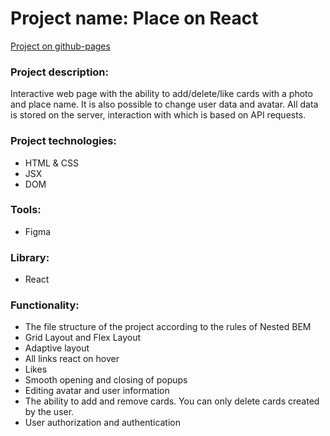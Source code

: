 # Project name: Place on React

[Project on github-pages](https://masharakitskaya.github.io/react-mesto-auth/)

### Project description:
Interactive web page with the ability to add/delete/like cards with a photo and place name. It is also possible to change user data and avatar. All data is stored on the server, interaction with which is based on API requests.

### Project technologies:
* HTML & CSS
* JSX
* DOM

### Tools:
* Figma

### Library:
* React

### Functionality:
* The file structure of the project according to the rules of Nested BEM
* Grid Layout and Flex Layout
* Adaptive layout 
* All links react on hover
* Likes
* Smooth opening and closing of popups
* Editing avatar and user information
* The ability to add and remove cards. You can only delete cards created by the user.
* User authorization and authentication

### Installation:
* download the code

   in the root of the folder with the code:
* `npm i` – install project dependencies
* `npm start` - open the project in the browser
